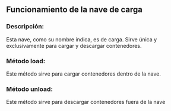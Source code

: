 ## Funcionamiento de la nave de carga
### Descripción:
Esta nave, como su nombre indica, es de carga. Sirve única y exclusivamente para cargar y descargar contenedores.
### Método load:
Este método sirve para cargar contenedores dentro de la nave.
### Método unload:
Este método sirve para descargar contenedores fuera de la nave 
